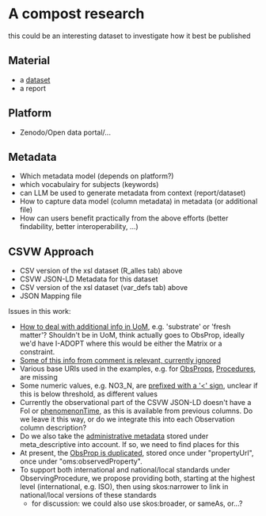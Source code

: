 # A compost research

this could be an interesting dataset to investigate how it best be published

## Material 

- a [dataset](https://ilvo.sharepoint.com/:x:/r/sites/HESoilWiseProject/_layouts/15/Doc.aspx?sourcedoc=%7B7FC4E1FC-2097-46C2-A200-5479A04FB5B3%7D&file=20250704_Soilcom_compost_database_Soilwise.xlsx&action=default&mobileredirect=true)
- a report

## Platform

- Zenodo/Open data portal/...

## Metadata

- Which metadata model (depends on platform?)
- which vocabulairy for subjects (keywords)
- can LLM be used to generate metadata from context (report/dataset)
- How to capture data model (column metadata) in metadata (or additional file)
- How can users benefit practically from the above efforts (better findability, better interoperability, ...)

## CSVW Approach
- CSV version of the xsl dataset (R_alles tab) above
- CSVW JSON-LD Metadata for this dataset
- CSV version of the xsl dataset (var_defs tab) above
- JSON Mapping file

Issues in this work:
- [How to deal with additional info in UoM](https://github.com/soilwise-he/UC4-C2-resource-annotation/issues/3), e.g. 'substrate' or 'fresh matter'? Shouldn't be in UoM, think actually goes to ObsProp, ideally we'd have I-ADOPT where this would be either the Matrix or a constraint.
- [Some of this info from comment is relevant, currently ignored](https://github.com/soilwise-he/UC4-C2-resource-annotation/issues/4)
- Various base URIs used in the examples, e.g. for [ObsProps](https://github.com/soilwise-he/UC4-C2-resource-annotation/issues/5), [Procedures](https://github.com/soilwise-he/UC4-C2-resource-annotation/issues/6), are missing
- Some numeric values, e.g. NO3_N, are [prefixed with a '<' sign](https://github.com/soilwise-he/UC4-C2-resource-annotation/issues/7), unclear if this is below threshold, as different values
- Currently the observational part of the CSVW JSON-LD doesn't have a FoI or [phenomenonTime](https://github.com/soilwise-he/UC4-C2-resource-annotation/issues/8), as this is available from previous columns. Do we leave it this way, or do we integrate this into each Observation column description?
- Do we also take the [administrative metadata](https://github.com/soilwise-he/UC4-C2-resource-annotation/issues/9) stored under meta_descriptive into account. If so, we need to find places for this
- At present, the [ObsProp is duplicated](https://github.com/soilwise-he/UC4-C2-resource-annotation/issues/10), stored once under "propertyUrl", once under "oms:observedProperty".
- To support both international and national/local standards under ObservingProcedure, we propose providing both, starting at the highest level (international, e.g. ISO), then using skos:narrower to link in national/local versions of these standards
  -  for discussion: we could also use skos:broader, or sameAs, or...?
